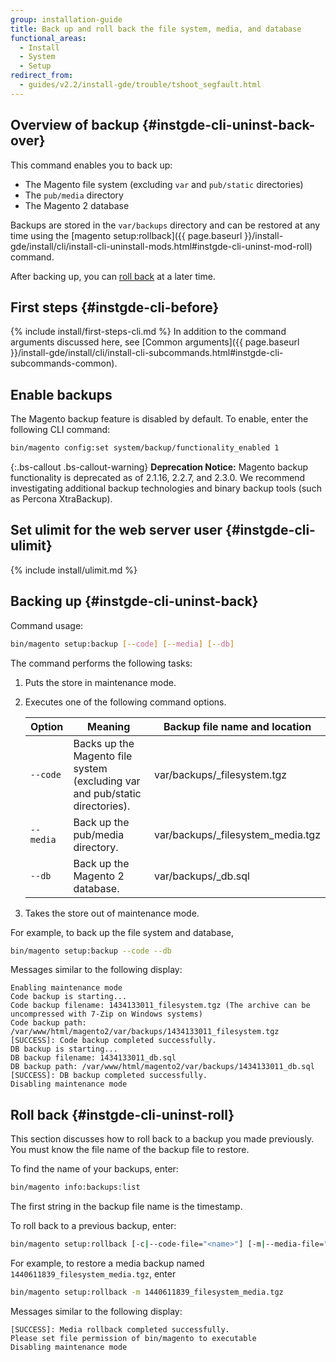 ```yaml
---
group: installation-guide
title: Back up and roll back the file system, media, and database
functional_areas:
  - Install
  - System
  - Setup
redirect_from:
  - guides/v2.2/install-gde/trouble/tshoot_segfault.html
---
```


## Overview of backup {#instgde-cli-uninst-back-over}

This command enables you to back up:

*  The Magento file system (excluding `var` and `pub/static` directories)
*  The `pub/media` directory
*  The Magento 2 database

Backups are stored in the `var/backups` directory and can be restored at any time using the [magento setup:rollback]({{ page.baseurl }}/install-gde/install/cli/install-cli-uninstall-mods.html#instgde-cli-uninst-mod-roll) command.

After backing up, you can [roll back](#instgde-cli-uninst-roll) at a later time.

## First steps {#instgde-cli-before}
{% include install/first-steps-cli.md %}
In addition to the command arguments discussed here, see [Common arguments]({{ page.baseurl }}/install-gde/install/cli/install-cli-subcommands.html#instgde-cli-subcommands-common).

## Enable backups

The Magento backup feature is disabled by default. To enable, enter the following CLI command:

```bash
bin/magento config:set system/backup/functionality_enabled 1
```

{:.bs-callout .bs-callout-warning}
**Deprecation Notice:**
Magento backup functionality is deprecated as of 2.1.16, 2.2.7, and 2.3.0. We recommend investigating additional backup technologies and binary backup tools (such as Percona XtraBackup).

## Set ulimit for the web server user {#instgde-cli-ulimit}
{% include install/ulimit.md %}

## Backing up {#instgde-cli-uninst-back}

Command usage:

```bash
bin/magento setup:backup [--code] [--media] [--db]
```

The command performs the following tasks:

1. Puts the store in maintenance mode.
1. Executes one of the following command options.

    |Option|Meaning|Backup file name and location|
    |--- |--- |--- |
    |`--code`|Backs up the Magento file system (excluding var and pub/static directories).|var/backups/<timestamp>\_filesystem.tgz|
    |`--media`|Back up the pub/media directory.|var/backups/<timestamp>\_filesystem_media.tgz|
    |`--db`|Back up the Magento 2 database.|var/backups/<timestamp>\_db.sql|

1. Takes the store out of maintenance mode.

For example, to back up the file system and database,

```bash
bin/magento setup:backup --code --db
```

Messages similar to the following display:

```terminal
Enabling maintenance mode
Code backup is starting...
Code backup filename: 1434133011_filesystem.tgz (The archive can be uncompressed with 7-Zip on Windows systems)
Code backup path: /var/www/html/magento2/var/backups/1434133011_filesystem.tgz
[SUCCESS]: Code backup completed successfully.
DB backup is starting...
DB backup filename: 1434133011_db.sql
DB backup path: /var/www/html/magento2/var/backups/1434133011_db.sql
[SUCCESS]: DB backup completed successfully.
Disabling maintenance mode
```

## Roll back {#instgde-cli-uninst-roll}

This section discusses how to roll back to a backup you made previously. You must know the file name of the backup file to restore.

To find the name of your backups, enter:

```bash
bin/magento info:backups:list
```

The first string in the backup file name is the timestamp.

To roll back to a previous backup, enter:

```bash
bin/magento setup:rollback [-c|--code-file="<name>"] [-m|--media-file="<name>"] [-d|--db-file="<name>"]
```

For example, to restore a media backup named `1440611839_filesystem_media.tgz`, enter

```bash
bin/magento setup:rollback -m 1440611839_filesystem_media.tgz
```

Messages similar to the following display:

```terminal
[SUCCESS]: Media rollback completed successfully.
Please set file permission of bin/magento to executable
Disabling maintenance mode
```
